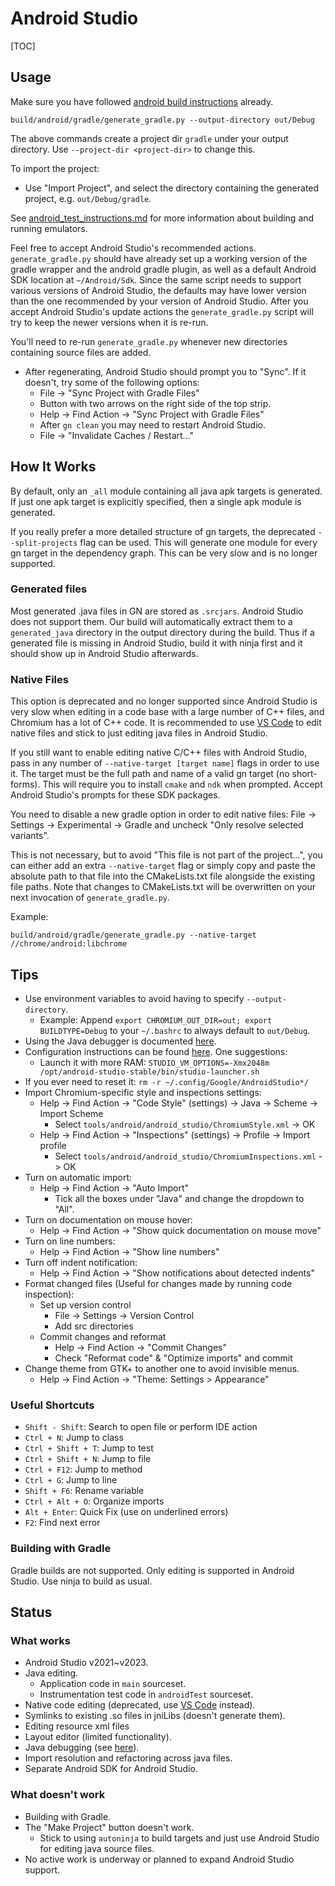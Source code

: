 # Android Studio

[TOC]

## Usage

Make sure you have followed
[android build instructions](android_build_instructions.md) already.

```shell
build/android/gradle/generate_gradle.py --output-directory out/Debug
```

The above commands create a project dir `gradle` under your output directory.
Use `--project-dir <project-dir>` to change this.

To import the project:
* Use "Import Project", and select the directory containing the generated
  project, e.g. `out/Debug/gradle`.

See [android_test_instructions.md](testing/android_test_instructions.md#Using-Emulators)
for more information about building and running emulators.

Feel free to accept Android Studio's recommended actions. `generate_gradle.py`
should have already set up a working version of the gradle wrapper and the
android gradle plugin, as well as a default Android SDK location at
`~/Android/Sdk`. Since the same script needs to support various versions of
Android Studio, the defaults may have lower version than the one recommended by
your version of Android Studio. After you accept Android Studio's update actions
the `generate_gradle.py` script will try to keep the newer versions when it is
re-run.

You'll need to re-run `generate_gradle.py` whenever new directories containing
source files are added.

* After regenerating, Android Studio should prompt you to "Sync". If it
  doesn't, try some of the following options:
    * File -&gt; "Sync Project with Gradle Files"
    * Button with two arrows on the right side of the top strip.
    * Help -&gt; Find Action -&gt; "Sync Project with Gradle Files"
    * After `gn clean` you may need to restart Android Studio.
    * File -&gt; "Invalidate Caches / Restart..."

## How It Works

By default, only an `_all` module containing all java apk targets is generated.
If just one apk target is explicitly specified, then a single apk module is
generated.

If you really prefer a more detailed structure of gn targets, the deprecated
`--split-projects` flag can be used. This will generate one module for every gn
target in the dependency graph. This can be very slow and is no longer
supported.

### Generated files

Most generated .java files in GN are stored as `.srcjars`. Android Studio does
not support them. Our build will automatically extract them to a
`generated_java` directory in the output directory during the build. Thus if a
generated file is missing in Android Studio, build it with ninja first and it
should show up in Android Studio afterwards.

### Native Files

This option is deprecated and no longer supported since Android Studio is very
slow when editing in a code base with a large number of C++ files, and Chromium
has a lot of C++ code. It is recommended to use [VS Code](vscode.md) to edit
native files and stick to just editing java files in Android Studio.

If you still want to enable editing native C/C++ files with Android Studio, pass
in any number of `--native-target [target name]` flags in order to use it. The
target must be the full path and name of a valid gn target (no short-forms).
This will require you to install `cmake` and `ndk` when prompted. Accept Android
Studio's prompts for these SDK packages.

You need to disable a new gradle option in order to edit native files:
File -&gt; Settings -&gt; Experimental
-&gt; Gradle and uncheck "Only resolve selected variants".

This is not necessary, but to avoid "This file is not part of the project...",
you can either add an extra `--native-target` flag or simply copy and paste the
absolute path to that file into the CMakeLists.txt file alongside the existing
file paths. Note that changes to CMakeLists.txt will be overwritten on your next
invocation of `generate_gradle.py`.

Example:

```shell
build/android/gradle/generate_gradle.py --native-target //chrome/android:libchrome
```

## Tips

* Use environment variables to avoid having to specify `--output-directory`.
    * Example: Append `export CHROMIUM_OUT_DIR=out; export BUILDTYPE=Debug` to
      your `~/.bashrc` to always default to `out/Debug`.
* Using the Java debugger is documented
  [here](android_debugging_instructions.md#android-studio).
* Configuration instructions can be found
  [here](http://tools.android.com/tech-docs/configuration). One suggestions:
    * Launch it with more RAM:
      `STUDIO_VM_OPTIONS=-Xmx2048m /opt/android-studio-stable/bin/studio-launcher.sh`
* If you ever need to reset it: `rm -r ~/.config/Google/AndroidStudio*/`
* Import Chromium-specific style and inspections settings:
    * Help -&gt; Find Action -&gt; "Code Style" (settings) -&gt; Java -&gt;
      Scheme -&gt; Import Scheme
        * Select `tools/android/android_studio/ChromiumStyle.xml` -&gt; OK
    * Help -&gt; Find Action -&gt; "Inspections" (settings) -&gt;
      Profile -&gt; Import profile
        * Select `tools/android/android_studio/ChromiumInspections.xml` -&gt; OK
* Turn on automatic import:
    * Help -&gt; Find Action -&gt; "Auto Import"
        * Tick all the boxes under "Java" and change the dropdown to "All".
* Turn on documentation on mouse hover:
    * Help -&gt; Find Action -&gt; "Show quick documentation on mouse move"
* Turn on line numbers:
    * Help -&gt; Find Action -&gt; "Show line numbers"
* Turn off indent notification:
    * Help -&gt; Find Action -&gt; "Show notifications about detected indents"
* Format changed files (Useful for changes made by running code inspection):
    * Set up version control
        * File -&gt; Settings -&gt; Version Control
        * Add src directories
    * Commit changes and reformat
        * Help -&gt; Find Action -&gt; "Commit Changes"
        * Check "Reformat code" & "Optimize imports" and commit
* Change theme from GTK+ to another one to avoid invisible menus.
    * Help -&gt; Find Action -&gt; "Theme: Settings > Appearance"

### Useful Shortcuts

* `Shift - Shift`: Search to open file or perform IDE action
* `Ctrl + N`: Jump to class
* `Ctrl + Shift + T`: Jump to test
* `Ctrl + Shift + N`: Jump to file
* `Ctrl + F12`: Jump to method
* `Ctrl + G`: Jump to line
* `Shift + F6`: Rename variable
* `Ctrl + Alt + O`: Organize imports
* `Alt + Enter`: Quick Fix (use on underlined errors)
* `F2`: Find next error

### Building with Gradle

Gradle builds are not supported. Only editing is supported in Android Studio.
Use ninja to build as usual.

## Status

### What works

* Android Studio v2021~v2023.
* Java editing.
    * Application code in `main` sourceset.
    * Instrumentation test code in `androidTest` sourceset.
* Native code editing (deprecated, use [VS Code](vscode.md) instead).
* Symlinks to existing .so files in jniLibs (doesn't generate them).
* Editing resource xml files
* Layout editor (limited functionality).
* Java debugging (see
[here](/docs/android_debugging_instructions.md#Android-Studio)).
* Import resolution and refactoring across java files.
* Separate Android SDK for Android Studio.

### What doesn't work

* Building with Gradle.
* The "Make Project" button doesn't work.
    * Stick to using `autoninja` to build targets and just use Android Studio
      for editing java source files.
* No active work is underway or planned to expand Android Studio support.